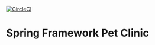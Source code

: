 [![CircleCI](https://circleci.com/gh/a-andrade/sf-pet-clinic.svg?style=svg)](https://circleci.com/gh/a-andrade/sf-pet-clinic)

# Spring Framework Pet Clinic